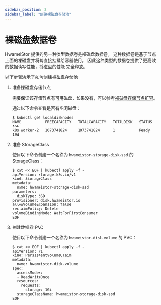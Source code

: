 ```yaml
---
sidebar_position: 2
sidebar_label: "创建裸磁盘存储池"
---
```


# 裸磁盘数据卷

HwameiStor 提供的另一种类型数据卷是裸磁盘数据卷。
这种数据卷是基于节点上面的裸磁盘并将其直接挂载给容器使用。
因此这种类型的数据卷提供了更高效的数据读写性能，将磁盘的性能
完全释放。

以下步骤演示了如何创建裸磁盘存储池：

1. 准备裸磁盘存储节点

   需要保证该存储节点有可用磁盘，如果没有，可以参考[裸磁盘存储节点扩容](../nodes_and_disks/disk_nodes.md)。

   通过以下命令查看是否有空闲磁盘：

   ```shell
   $ kubectl get localdisknodes
   NAME           FREECAPACITY   TOTALCAPACITY   TOTALDISK   STATUS   AGE
   k8s-worker-2   1073741824     1073741824      1           Ready    19d
   ```

2. 准备 StorageClass

   使用以下命令创建一个名称为 `hwameistor-storage-disk-ssd` 的 StorageClass：

   ```console
   $ cat << EOF | kubectl apply -f - 
   apiVersion: storage.k8s.io/v1
   kind: StorageClass
   metadata:  
     name: hwameistor-storage-disk-ssd
   parameters:
     diskType: SSD
   provisioner: disk.hwameistor.io
   allowVolumeExpansion: false
   reclaimPolicy: Delete
   volumeBindingMode: WaitForFirstConsumer
   EOF 
   ```

3. 创建数据卷 PVC

   使用以下命令创建一个名称为 `hwameistor-disk-volume` 的 PVC：

   ```console
   $ cat << EOF | kubectl apply -f -
   apiVersion: v1
   kind: PersistentVolumeClaim
   metadata:
     name: hwameistor-disk-volume
   spec:
     accessModes:
     - ReadWriteOnce
     resources:
       requests:
         storage: 1Gi
     storageClassName: hwameistor-storage-disk-ssd
   EOF
   ```
